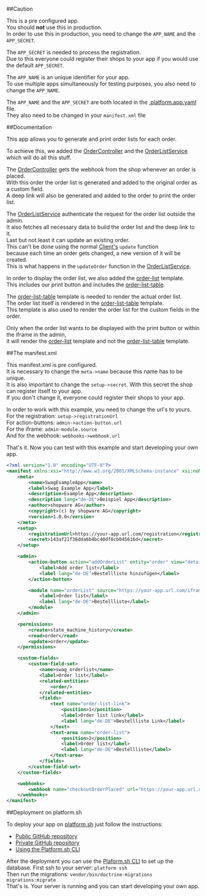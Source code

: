 ##Caution

This is a pre configured app.  
You should **not** use this in production.  
In order to use this in production, you need to change the `APP_NAME` and the `APP_SECRET`.

The  `APP_SECRET` is needed to process the registration.  
Due to this everyone could register their shops to your app if you would use the default `APP_SECRET`.  

The `APP_NAME` is an unique identifier for your app.  
To use multiple apps simultaneously for testing purposes, you also need to change the `APP_NAME`. 

The `APP_NAME` and the `APP_SECRET` are both located in the [.platform.app.yaml](.platform.app.yaml) file.  
They also need to be changed in your `manifest.xml` file

##Documentation
  
This app allows you to generate and print order lists for each order.
  
To achieve this, we added the [OrderController](src/Controller/OrderController.php) and the [OrderListService](src/Services/OrderListService.php) which will do all this stuff.
  
The [OrderController](src/Controller/OrderController.php) gets the webhook from the shop whenever an order is placed.  
With this order the order list is generated and added to the original order as a custom field.  
A deep link will also be generated and added to the order to print the order list.  

The [OrderListService](src/Services/OrderListService.php) authenticate the request for the order list outside the admin.  
It also fetches all necessary data to build the order list and the deep link to it.  
Last but not least it can update an existing order.  
This can't be done using the normal [Client's](src/SwagAppsystem/Client.php) `update` function  
because each time an order gets changed, a new version of it will be created.  
This is what happens in the `updateOrder` function in the [OrderListService](src/Services/OrderListService.php). 
  
In order to display the order list, we also added the [order-list](templates/Order/order-list.html.twig) template.  
This includes our print button and includes the [order-list-table](templates/Order/order-list-table.html.twig).  

The [order-list-table](templates/Order/order-list-table.html.twig) template is needed to render the actual order list.  
The order list itself is rendered in the [order-list-table](templates/Order/order-list-table.html.twig) template.  
This template is also used to render the order list for the custom fields in the order.   

Only when the order list wants to be displayed with the print button or within the iframe in the admin,  
it will render the [order-list](templates/Order/order-list.html.twig) template and not the [order-list-table](templates/Order/order-list-table.html.twig) template.  

##The manifest.xml

This manifest.xml is pre configured.  
It is necessary to change the `meta->name` because this name has to be unique.  
It is also important to change the `setup->secret`. With this secret the shop can register itself to your app.  
If you don't change it, everyone could register their shops to your app.
  
In order to work with this example, you need to change the url's to yours.  
For the registration: `setup->registrationUrl`  
For action-buttons: `admin->action-button.url`  
For the iframe: `admin-module.source`  
And for the webhook: `webhooks->webhook.url` 

That's it. Now you can test with this example and start developing your own app. 

```xml
<?xml version="1.0" encoding="UTF-8"?>
<manifest xmlns:xsi="http://www.w3.org/2001/XMLSchema-instance" xsi:noNamespaceSchemaLocation="../../plugins/connect/src/Core/Content/App/Manifest/Schema/manifest-1.0.xsd">
    <meta>
        <name>SwagExampleApp</name>
        <label>Swag Example App</label>
        <description>Example App</description>
        <description lang="de-DE">Beispiel App</description>
        <author>shopware AG</author>
        <copyright>(c) by shopware AG</copyright>
        <version>1.0.0</version>
    </meta>
    <setup>
        <registrationUrl>https://your-app.url.com/registration</registrationUrl>
        <secret>143af21f36dda6b4bc40df8cb045616d</secret>
    </setup>

    <admin>
        <action-button action="addOrderList" entity="order" view="detail" url="https://your-app-url.com/actionbutton/add/orderlist">
            <label>Add order list</label>
            <label lang="de-DE">Bestellliste hinzufügen</label>
        </action-button>

        <module name="orderList" source="https://your-app.url.com/iframe/orderlist">
            <label>Order list</label>
            <label lang="de-DE">Bestellliste</label>
        </module>
    </admin>

    <permissions>
        <create>state_machine_history</create>
        <read>order</read>
        <update>order</update>
    </permissions>

    <custom-fields>
        <custom-field-set>
            <name>swag_orderlist</name>
            <label>Order list</label>
            <related-entities>
                <order/>
            </related-entities>
            <fields>
                <text name="order-list-link">
                    <position>1</position>
                    <label>Order list link</label>
                    <label lang="de-DE">Bestellliste Link</label>
                </text>
                <text-area name="order-list">
                    <position>2</position>
                    <label>Order list</label>
                    <label lang="de-DE">Bestellliste</label>
                </text-area>
            </fields>
        </custom-field-set>
    </custom-fields>

    <webhooks>
        <webhook name="checkoutOrderPlaced" url="https://your-app.url.com/hooks/order/placed" event="checkout.order.placed"/>
    </webhooks>
</manifest>
```

##Deployment on platform.sh

To deploy your app on [platform.sh](platform.sh) just follow the instructions:
* [Public GitHub repository](https://docs.platform.sh/integrations/source/github.html)
* [Private GitHub repository](https://docs.platform.sh/development/private-repository.html)
* [Using the Platform.sh CLI](https://github.com/platformsh/platformsh-cli)

After the deployment you can use the [Plaform.sh CLI]((https://github.com/platformsh/platformsh-cli)) to set up the database.
First ssh to your server: `platform ssh`  
Then run the migrations: `vendor/bin/doctrine-migrations migrations:migrate`  
That's is. Your server is running and you can start developing your own app. 
